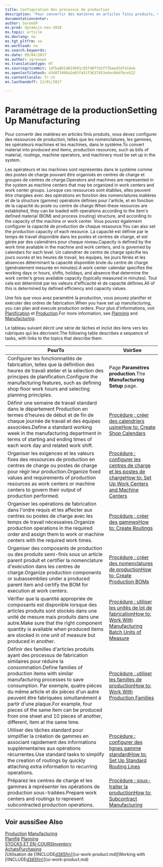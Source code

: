 ```yaml
---
title: Configuration des processus de production
description: "Pour convertir des matières en articles finis produits, vous devez configurer des ressources de production, telles que les nomenclatures, les gammes, les opérateurs machines et les machines, dans le système."
documentationcenter: 
author: SorenGP
ms.prod: dynamics-nav-2018
ms.topic: article
ms.devlang: na
ms.tgt_pltfrm: na
ms.workload: na
ms.search.keywords: 
ms.date: 09/04/2017
ms.author: sgroespe
ms.translationtype: HT
ms.sourcegitcommit: 1dfba8b14019991c95f40ffd5f7fbaed5df414eb
ms.openlocfilehash: d3d873409a2e03fa51f3637453e9ac60dfbce522
ms.contentlocale: fr-ch
ms.lasthandoff: 12/01/2017

---
```

# <a name="setting-up-manufacturing"></a><span data-ttu-id="19b71-103">Paramétrage de la production</span><span class="sxs-lookup"><span data-stu-id="19b71-103">Setting Up Manufacturing</span></span>
<span data-ttu-id="19b71-104">Pour convertir des matières en articles finis produits, vous devez configurer des ressources de production, telles que les nomenclatures, les gammes, les opérateurs machines et les machines, dans le système.</span><span class="sxs-lookup"><span data-stu-id="19b71-104">To convert material into produced end items, production resources, such as bills of material, routings, machine operators, and machinery must be set up in the system.</span></span>

<span data-ttu-id="19b71-105">Les opérateurs et les machines sont représentés dans le système comme des postes de charge pouvant être organisés en centres de charge et groupes de centres de charge.</span><span class="sxs-lookup"><span data-stu-id="19b71-105">Operators and machines are represented in the system as machine centers that may be organized in work centers and work center groups.</span></span> <span data-ttu-id="19b71-106">Lorsque ces ressources sont établies, elles peuvent être chargées avec des opérations en fonction des nomenclatures matières et de la structure (gamme) opératoire définies pour l'article, et en fonction de la capacité du poste ou centre de charge.</span><span class="sxs-lookup"><span data-stu-id="19b71-106">When these resources are established, they can be loaded with operations according to the item's defined material (BOM) and process (routing) structure, and according to the capacity of the machine or work center.</span></span> <span data-ttu-id="19b71-107">Vous pouvez également configurer la capacité de production de chaque ressource.</span><span class="sxs-lookup"><span data-stu-id="19b71-107">You can also set the production capacity of each resource.</span></span> <span data-ttu-id="19b71-108">La capacité est définie par le temps de travail disponible dans les postes et centres de charge, et est gérée par des calendriers pour chaque niveau.</span><span class="sxs-lookup"><span data-stu-id="19b71-108">Capacity is defined by the work time available in the machine and work centers, and is governed by calendars for each level.</span></span> <span data-ttu-id="19b71-109">Un calendrier de centre de charge spécifie les jours ouvrés et les heures de travail, les équipes, les jours fériés et les absences déterminant la capacité disponible brute du centre de charge (généralement mesurée en minutes).</span><span class="sxs-lookup"><span data-stu-id="19b71-109">A work center calendar specifies the working days or hours, shifts, holidays, and absence that determine the work center’s gross available capacity (typically measured in minutes).</span></span> <span data-ttu-id="19b71-110">Tout cela est déterminé par les valeurs d'efficacité et de capacité définies.</span><span class="sxs-lookup"><span data-stu-id="19b71-110">All of this is determined by defined efficiency and capacity values.</span></span>  

<span data-ttu-id="19b71-111">Une fois que vous avez paramétré la production, vous pouvez planifier et exécuter des ordres de fabrication.</span><span class="sxs-lookup"><span data-stu-id="19b71-111">When you have set up manufacturing, you can plan and execute production orders.</span></span> <span data-ttu-id="19b71-112">Pour plus d'informations, voir [Planification](production-planning.md) et [Production](production-manage-manufacturing.md).</span><span class="sxs-lookup"><span data-stu-id="19b71-112">For more information, see [Planning](production-planning.md) and [Manufacturing](production-manage-manufacturing.md).</span></span>  

 <span data-ttu-id="19b71-113">Le tableau suivant décrit une série de tâches et inclut des liens vers les rubriques qui les décrivent.</span><span class="sxs-lookup"><span data-stu-id="19b71-113">The following table describes a sequence of tasks, with links to the topics that describe them.</span></span>   

|<span data-ttu-id="19b71-114">**Pour**</span><span class="sxs-lookup"><span data-stu-id="19b71-114">**To**</span></span>|<span data-ttu-id="19b71-115">**Voir**</span><span class="sxs-lookup"><span data-stu-id="19b71-115">**See**</span></span>|  
|------------|-------------|  
|<span data-ttu-id="19b71-116">Configurer les fonctionnalités de fabrication, telles que la définition des heures de travail atelier et la sélection des principes de planification.</span><span class="sxs-lookup"><span data-stu-id="19b71-116">Configure the manufacturing features, such as defining shop floor work hours and selecting planning principles.</span></span>|<span data-ttu-id="19b71-117">Page **Paramètres production**.</span><span class="sxs-lookup"><span data-stu-id="19b71-117">The **Manufacturing Setup** page.</span></span>|  
|<span data-ttu-id="19b71-118">Définir une semaine de travail standard dans le département Production en termes d'heures de début et de fin de chaque journée de travail et des équipes associées.</span><span class="sxs-lookup"><span data-stu-id="19b71-118">Define a standard working week in the manufacturing department in terms of starting and ending times of each work day and related work shift.</span></span>|[<span data-ttu-id="19b71-119">Procédure : créer des calendriers usine</span><span class="sxs-lookup"><span data-stu-id="19b71-119">How to: Create Shop Calendars</span></span>](production-how-to-create-work-center-calendars.md)|  
|<span data-ttu-id="19b71-120">Organiser les exigences et les valeurs fixes des ressources de production en centres de charge ou postes de charge pour régir leur production.</span><span class="sxs-lookup"><span data-stu-id="19b71-120">Organize fixed values and requirements of production resources as work centers or machine centers to govern their output of production performed.</span></span>|[<span data-ttu-id="19b71-121">Procédure : configurer les centres de charge et les postes de charge</span><span class="sxs-lookup"><span data-stu-id="19b71-121">How to: Set Up Work Centers and Machine Centers</span></span>](production-how-to-set-up-work-and-machine-centers.md)|
|<span data-ttu-id="19b71-122">Organiser les opérations de fabrication dans l'ordre requis et les affecter aux centres ou postes de charge avec les temps de travail nécessaires.</span><span class="sxs-lookup"><span data-stu-id="19b71-122">Organize production operations in the required order and assign them to work or machine centers with the required work times.</span></span>|[<span data-ttu-id="19b71-123">Procédure : créer des gammes</span><span class="sxs-lookup"><span data-stu-id="19b71-123">How to: Create Routings</span></span>](production-how-to-create-routings.md)|
|<span data-ttu-id="19b71-124">Organiser des composants de production ou des produits semi-finis sous un article parent produit et certifier la nomenclature d'exécution dans les centres de charge.</span><span class="sxs-lookup"><span data-stu-id="19b71-124">Organize production components or subassemblies under a produced parent item and certify the BOM for execution at work centers.</span></span>|[<span data-ttu-id="19b71-125">Procédure : créer des nomenclatures de production</span><span class="sxs-lookup"><span data-stu-id="19b71-125">How to: Create Production BOMs</span></span>](production-how-to-create-production-boms.md)|
|<span data-ttu-id="19b71-126">Vérifier que la quantité appropriée de composants est disponible lorsque des articles produits sont stockés dans une unité de mesure mais produits dans une autre.</span><span class="sxs-lookup"><span data-stu-id="19b71-126">Make sure that the right component quantity is available when produced items are stocked in one unit of measure but produced in another.</span></span>|[<span data-ttu-id="19b71-127">Procédure : utiliser les unités de lot de fabrication</span><span class="sxs-lookup"><span data-stu-id="19b71-127">How to: Work With Manufacturing Batch Units of Measure</span></span>](production-how-to-use-the-manufacturing-batch-unit-of-measure.md)|  
|<span data-ttu-id="19b71-128">Définir des familles d'articles produits ayant des processus de fabrication similaires pour réduire la consommation.</span><span class="sxs-lookup"><span data-stu-id="19b71-128">Define families of production items with similar manufacturing processes to save consumption.</span></span> <span data-ttu-id="19b71-129">Par exemple, quatre pièces du même article et dix pièces d'un autre peuvent être fabriquées simultanément à partir d'une plaque.</span><span class="sxs-lookup"><span data-stu-id="19b71-129">For example, four pieces of the same item can be produced from one sheet and 10 pieces of another, different, item at the same time.</span></span>|[<span data-ttu-id="19b71-130">Procédure : utiliser les familles de production</span><span class="sxs-lookup"><span data-stu-id="19b71-130">How to: Work With Production Families</span></span>](production-how-work-family.md)|
|<span data-ttu-id="19b71-131">Utiliser des tâches standard pour simplifier la création de gammes en associant rapidement des informations supplémentaires aux opérations récurrentes.</span><span class="sxs-lookup"><span data-stu-id="19b71-131">Use standard tasks to simplify the creation of routings by quickly attaching extra information to recurring operations.</span></span>|[<span data-ttu-id="19b71-132">Procédure : configurer des lignes gamme standard</span><span class="sxs-lookup"><span data-stu-id="19b71-132">How to: Set Up Standard Routing Lines</span></span>](production-how-set-up-standard-routing-lines.md)|  
|<span data-ttu-id="19b71-133">Préparez les centres de charge et les gammes à représenter les opérations de production sous-traitées.</span><span class="sxs-lookup"><span data-stu-id="19b71-133">Prepare work centers and routings to represent subcontracted production operations.</span></span>|[<span data-ttu-id="19b71-134">Procédure : sous-traiter la production</span><span class="sxs-lookup"><span data-stu-id="19b71-134">How to: Subcontract Manufacturing</span></span>](production-how-to-subcontract-manufacturing.md)|  

## <a name="see-also"></a><span data-ttu-id="19b71-135">Voir aussi</span><span class="sxs-lookup"><span data-stu-id="19b71-135">See Also</span></span>
<span data-ttu-id="19b71-136">[Production](production-manage-manufacturing.md)  </span><span class="sxs-lookup"><span data-stu-id="19b71-136">[Manufacturing](production-manage-manufacturing.md)  </span></span>  
<span data-ttu-id="19b71-137">[Planifié](production-planning.md) </span><span class="sxs-lookup"><span data-stu-id="19b71-137">[Planning](production-planning.md) </span></span>  
[<span data-ttu-id="19b71-138">STOCKS ET EN-COURS</span><span class="sxs-lookup"><span data-stu-id="19b71-138">Inventory</span></span>](inventory-manage-inventory.md)  
[<span data-ttu-id="19b71-139">Achats</span><span class="sxs-lookup"><span data-stu-id="19b71-139">Purchasing</span></span>](purchasing-manage-purchasing.md)  
<span data-ttu-id="19b71-140">[Utilisation de [!INCLUDE[d365fin](includes/d365fin_md.md)]](ui-work-product.md)</span><span class="sxs-lookup"><span data-stu-id="19b71-140">[Working with [!INCLUDE[d365fin](includes/d365fin_md.md)]](ui-work-product.md)</span></span>

